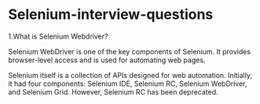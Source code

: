 # Selenium-interview-questions

1.What is Selenium Webdriver?

Selenium WebDriver is one of the key components of Selenium. It provides browser-level access and is used for automating web pages.  

Selenium itself is a collection of APIs designed for web automation. Initially, it had four components: Selenium IDE, Selenium RC, Selenium WebDriver, and Selenium Grid. However, Selenium RC has been deprecated.
